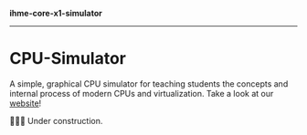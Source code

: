 **ihme-core-x1-simulator**

***

# CPU-Simulator
A simple, graphical CPU simulator for teaching students the concepts and internal process of modern CPUs and virtualization. 
Take a look at our [website](https://programmit.github.io/CPU-Simulator/)!

👷‍♀️🚧 Under construction.

